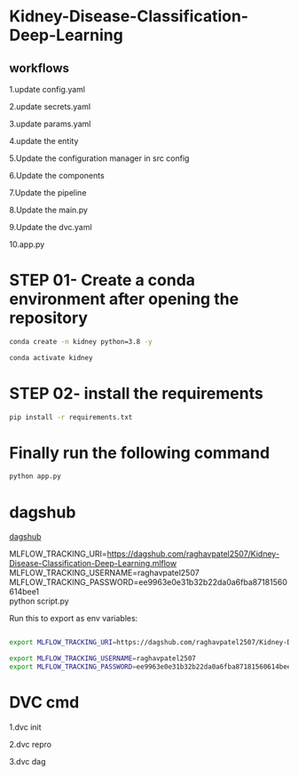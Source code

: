 # Kidney-Disease-Classification-Deep-Learning


## workflows

1.update config.yaml

2.update secrets.yaml 

3.update params.yaml

4.update the entity

5.Update the configuration manager in src config

6.Update the components

7.Update the pipeline

8.Update the main.py

9.Update the dvc.yaml

10.app.py

# STEP 01- Create a conda environment after opening the repository
```bash
conda create -n kidney python=3.8 -y 
```

```bash
conda activate kidney
```

# STEP 02- install the requirements
```bash
pip install -r requirements.txt
```

# Finally run the following command
```bash
python app.py
```

# dagshub
[dagshub](https://dagshub.com/)

MLFLOW_TRACKING_URI=https://dagshub.com/raghavpatel2507/Kidney-Disease-Classification-Deep-Learning.mlflow \
MLFLOW_TRACKING_USERNAME=raghavpatel2507 \
MLFLOW_TRACKING_PASSWORD=ee9963e0e31b32b22da0a6fba87181560614bee1 \
python script.py

Run this to export as env variables:
```bash

export MLFLOW_TRACKING_URI=https://dagshub.com/raghavpatel2507/Kidney-Disease-Classification-Deep-Learning.mlflow 

export MLFLOW_TRACKING_USERNAME=raghavpatel2507 
export MLFLOW_TRACKING_PASSWORD=ee9963e0e31b32b22da0a6fba87181560614bee1

```

# DVC cmd

1.dvc init

2.dvc repro

3.dvc dag
